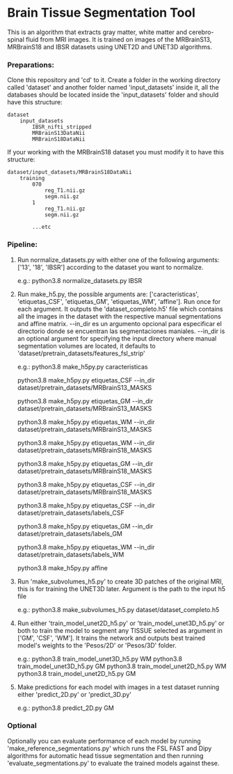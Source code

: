 # Brain Tissue Segmentation Tool

This is an algorithm that extracts gray matter, white matter and cerebro-spinal fluid from MRI images. It is trained
on images of the MRBrainS13, MRBrainS18 and IBSR datasets using UNET2D and UNET3D algorithms.

### Preparations:

Clone this repository and 'cd' to it. Create a folder in the working directory called 'dataset' and another folder named 'input_datasets' inside it, all the databases should be located inside the 'input_datasets' folder and should have this structure:

	dataset
		input_datasets
			IBSR_nifti_stripped
			MRBrainS13DataNii
			MRBrainS18DataNii

If your working with the MRBrainS18 dataset you must modify it to have this structure:

	dataset/input_datasets/MRBrainS18DataNii
		training
			070
				reg_T1.nii.gz
				segm.nii.gz
			1
				reg_T1.nii.gz
				segm.nii.gz

			...etc

### Pipeline:

1. Run normalize_datasets.py with either one of the following arguments: ['13', '18', 'IBSR'] according to the dataset
 you want to normalize.

 	e.g.: python3.8 normalize_datasets.py IBSR

2. Run make_h5.py, the possible arguments are: ['caracteristicas', 'etiquetas_CSF', 'etiquetas_GM', 'etiquetas_WM', 'affine']. Run once for each argument. It outputs the 'dataset_completo.h5' file which contains all the images in the dataset with the respective manual segmentations and affine matrix. --in_dir es un argumento opcional para especificar el directorio donde se encuentran las segmentaciones maniales. --in_dir is an optional argument for specifying the input directory where manual segmentation volumes are located, it defaults to 'dataset/pretrain_datasets/features_fsl_strip'

	e.g.: python3.8 make_h5py.py caracteristicas
	
	python3.8 make_h5py.py etiquetas_CSF --in_dir dataset/pretrain_datasets/MRBrainS13_MASKS
	
	python3.8 make_h5py.py etiquetas_GM --in_dir dataset/pretrain_datasets/MRBrainS13_MASKS
	
	python3.8 make_h5py.py etiquetas_WM --in_dir dataset/pretrain_datasets/MRBrainS13_MASKS
	
	python3.8 make_h5py.py etiquetas_WM --in_dir dataset/pretrain_datasets/MRBrainS18_MASKS
	
	python3.8 make_h5py.py etiquetas_GM --in_dir dataset/pretrain_datasets/MRBrainS18_MASKS
	
	python3.8 make_h5py.py etiquetas_CSF --in_dir dataset/pretrain_datasets/MRBrainS18_MASKS
	
	python3.8 make_h5py.py etiquetas_CSF --in_dir dataset/pretrain_datasets/labels_CSF
	
	python3.8 make_h5py.py etiquetas_GM --in_dir dataset/pretrain_datasets/labels_GM
	
	python3.8 make_h5py.py etiquetas_WM --in_dir dataset/pretrain_datasets/labels_WM
	
	python3.8 make_h5py.py affine

3. Run 'make_subvolumes_h5.py' to create 3D patches of the original MRI, this is for training the UNET3D later. Argument is the path to the input h5 file 

	e.g.: python3.8 make_subvolumes_h5.py dataset/dataset_completo.h5

4. Run either 'train_model_unet2D_h5.py' or 'train_model_unet3D_h5.py' or both to train the model to segment any TISSUE selected as argument in ['GM', 'CSF', 'WM']. It trains the network and outputs best trained model's weights to the 'Pesos/2D' or 'Pesos/3D' folder.

	e.g.: python3.8 train_model_unet3D_h5.py WM
	python3.8 train_model_unet3D_h5.py GM
	python3.8 train_model_unet2D_h5.py WM
	python3.8 train_model_unet2D_h5.py GM

5. Make predictions for each model with images in a test dataset running either 'predict_2D.py' or 'predict_3D.py'

	e.g.: python3.8 predict_2D.py GM

### Optional

Optionally you can evaluate performance of each model by running 'make_reference_segmentations.py' which runs the FSL FAST and Dipy algorithms for automatic head tissue segmentation and then running 'evaluate_segmentations.py' to evaluate the trained models against these.